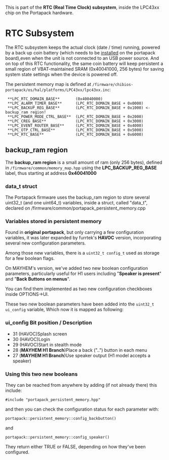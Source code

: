 This is part of the **RTC (Real Time Clock) subsystem**, inside the LPC43xx chip on the Portapack hardware.

# RTC Subsystem

The RTC subsystem keeps the actual clock (date / time) running, powered by a back up coin battery (which needs to be [installed](https://github.com/eried/portapack-mayhem/wiki/Hardware-overview#portapack-internals) on the portapack board),even when the unit is not connected to an USB power source. 
And on top of this RTC functionality, the same coin battery will keep persistent a small region of VBAT-maintained SRAM (0x40041000, 256 bytes) for saving system state settings when the device is powered off.

The persistent memory map is defined at `/firmware/chibios-portapack/os/hal/platforms/LPC43xx/lpc43xx.inc`:

```
 **LPC_RTC_DOMAIN_BASE**       (0x40040000)
 **LPC_ALARM_TIMER_BASE**      (LPC_RTC_DOMAIN_BASE + 0x0000)
 **LPC_BACKUP_REG_BASE**       (LPC_RTC_DOMAIN_BASE + 0x1000) <-backup_ram region!
 **LPC_POWER_MODE_CTRL_BASE**  (LPC_RTC_DOMAIN_BASE + 0x2000)
 **LPC_CREG_BASE**             (LPC_RTC_DOMAIN_BASE + 0x3000)
 **LPC_EVENT_ROUTER_BASE**     (LPC_RTC_DOMAIN_BASE + 0x4000)
 **LPC_OTP_CTRL_BASE**         (LPC_RTC_DOMAIN_BASE + 0x5000)
 **LPC_RTC_BASE**              (LPC_RTC_DOMAIN_BASE + 0x6000)
```

## backup_ram region

The **backup_ram region** is a small amount of ram (only 256 bytes), defined in `/firmware/common/memory_map.hpp` using the **LPC_BACKUP_REG_BASE** label, thus starting at address **0x40041000**
### data_t struct

The Portapack firmware uses the backup_ram region to store several uint32_t (and one uint64_t) variables, inside a struct, called "data_t", declared on /firmware/common/portapack_persistent_memory.cpp

### Variables stored in persistent memory

Found in **original portapack**, but only carrying a few configuration variables, it was later expanded by furrtek's **HAVOC** version, incorporating several new configuration parameters. 

Among those new variables, there is a `uint32_t config_t` used as storage for a few boolean flags.

On MAYHEM's version, we've added two new boolean configuration parameters, particularly useful for H1 users including "**Speaker is present**" and "**Back Buttons on menus**".

You can find them implemented as two new configuration checkboxes inside OPTIONS->UI.

These two new boolean parameters have been added into the `uint32_t ui_config` variable, Which now it is mapped as following:

### ui_config Bit position / Description
* 31 (HAVOC)Splash screen
* 30 (HAVOC)Login
* 29 (HAVOC)Start in stealth mode
* 28 (**MAYHEM H1 Branch**)Place a back ("..") button in each menu
* 27 (**MAYHEM H1 Branch**)Use speaker output (H1 model accepts a speaker)

### Using this two new booleans

They can be reached from anywhere by adding (if not already there) this include:

`#include "portapack_persistent_memory.hpp"`

and then you can check the configuration status for each parameter with:

`portapack::persistent_memory::config_backbutton()`

and

`portapack::persistent_memory::config_speaker()`

They return either TRUE or FALSE, depending on how they've been configured.